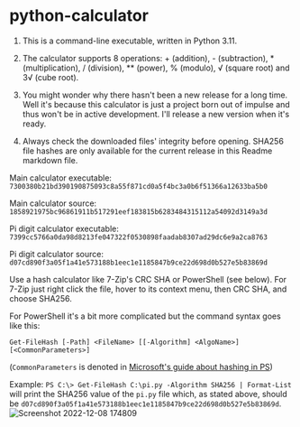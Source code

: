 # python-calculator

1. This is a command-line executable, written in Python 3.11.

2. The calculator supports 8 operations: + (addition), - (subtraction), * (multiplication), / (division), ** (power), % (modulo), √ (square root) and 3√ (cube root).

3. You might wonder why there hasn't been a new release for a long time. Well it's because this calculator is just a project born out of impulse and thus won't be in active development. I'll release a new version when it's ready.

4. Always check the downloaded files' integrity before opening. SHA256 file hashes are only available for the current release in this Readme markdown file.

Main calculator executable: `7300380b21bd390190875093c8a55f871cd0a5f4bc3a0b6f51366a12633ba5b0`

Main calculator source: `1858921975bc96861911b517291eef183815b6283484315112a54092d3149a3d`

Pi digit calculator executable: `7399cc5766a0da98d8213fe047322f0530898faadab8307ad29dc6e9a2ca8763`

Pi digit calculator source: `d07cd890f3a05f1a41e573188b1eec1e1185847b9ce22d698d0b527e5b83869d`

Use a hash calculator like 7-Zip's CRC SHA or PowerShell (see below). For 7-Zip just right click the file, hover to its context menu, then CRC SHA, and choose SHA256.

For PowerShell it's a bit more complicated but the command syntax goes like this:

`Get-FileHash [-Path] <FileName> [[-Algorithm] <AlgoName>] [<CommonParameters>]`

(`CommonParameters` is denoted in [Microsoft's guide about hashing in PS](https://learn.microsoft.com/en-us/powershell/module/microsoft.powershell.utility/get-filehash?view=powershell-7.3))

Example: `PS C:\> Get-FileHash C:\pi.py -Algorithm SHA256 | Format-List` will print the SHA256 value of the `pi.py` file which, as stated above, should be `d07cd890f3a05f1a41e573188b1eec1e1185847b9ce22d698d0b527e5b83869d`.
![Screenshot 2022-12-08 174809](https://user-images.githubusercontent.com/70247964/206427757-a2589044-d667-46c3-90d0-243cca3917af.png)
